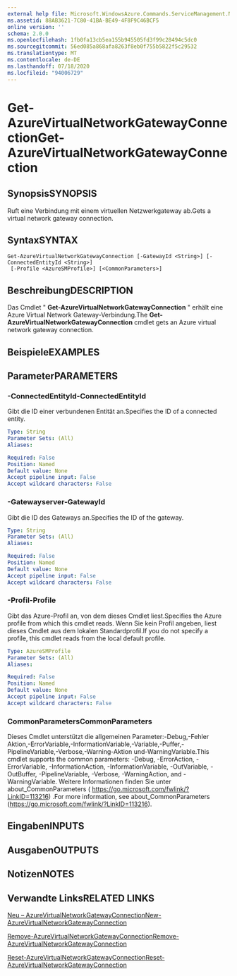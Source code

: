 ```yaml
---
external help file: Microsoft.WindowsAzure.Commands.ServiceManagement.Network.dll-Help.xml
ms.assetid: 88AB3621-7C80-41BA-BE49-4F8F9C46BCF5
online version: ''
schema: 2.0.0
ms.openlocfilehash: 1fb0fa13cb5ea155b945505fd3f99c28494c5dc0
ms.sourcegitcommit: 56ed085a868afa8263f8eb0f755b5822f5c29532
ms.translationtype: MT
ms.contentlocale: de-DE
ms.lasthandoff: 07/18/2020
ms.locfileid: "94006729"
---
```

# <span data-ttu-id="3229d-101">Get-AzureVirtualNetworkGatewayConnection</span><span class="sxs-lookup"><span data-stu-id="3229d-101">Get-AzureVirtualNetworkGatewayConnection</span></span>

## <span data-ttu-id="3229d-102">Synopsis</span><span class="sxs-lookup"><span data-stu-id="3229d-102">SYNOPSIS</span></span>
<span data-ttu-id="3229d-103">Ruft eine Verbindung mit einem virtuellen Netzwerkgateway ab.</span><span class="sxs-lookup"><span data-stu-id="3229d-103">Gets a virtual network gateway connection.</span></span>

## <span data-ttu-id="3229d-104">Syntax</span><span class="sxs-lookup"><span data-stu-id="3229d-104">SYNTAX</span></span>

```
Get-AzureVirtualNetworkGatewayConnection [-GatewayId <String>] [-ConnectedEntityId <String>]
 [-Profile <AzureSMProfile>] [<CommonParameters>]
```

## <span data-ttu-id="3229d-105">Beschreibung</span><span class="sxs-lookup"><span data-stu-id="3229d-105">DESCRIPTION</span></span>
<span data-ttu-id="3229d-106">Das Cmdlet " **Get-AzureVirtualNetworkGatewayConnection** " erhält eine Azure Virtual Network Gateway-Verbindung.</span><span class="sxs-lookup"><span data-stu-id="3229d-106">The **Get-AzureVirtualNetworkGatewayConnection** cmdlet gets an Azure virtual network gateway connection.</span></span>

## <span data-ttu-id="3229d-107">Beispiele</span><span class="sxs-lookup"><span data-stu-id="3229d-107">EXAMPLES</span></span>

## <span data-ttu-id="3229d-108">Parameter</span><span class="sxs-lookup"><span data-stu-id="3229d-108">PARAMETERS</span></span>

### <span data-ttu-id="3229d-109">-ConnectedEntityId</span><span class="sxs-lookup"><span data-stu-id="3229d-109">-ConnectedEntityId</span></span>
<span data-ttu-id="3229d-110">Gibt die ID einer verbundenen Entität an.</span><span class="sxs-lookup"><span data-stu-id="3229d-110">Specifies the ID of a connected entity.</span></span>

```yaml
Type: String
Parameter Sets: (All)
Aliases: 

Required: False
Position: Named
Default value: None
Accept pipeline input: False
Accept wildcard characters: False
```

### <span data-ttu-id="3229d-111">-Gatewayserver</span><span class="sxs-lookup"><span data-stu-id="3229d-111">-GatewayId</span></span>
<span data-ttu-id="3229d-112">Gibt die ID des Gateways an.</span><span class="sxs-lookup"><span data-stu-id="3229d-112">Specifies the ID of the gateway.</span></span>

```yaml
Type: String
Parameter Sets: (All)
Aliases: 

Required: False
Position: Named
Default value: None
Accept pipeline input: False
Accept wildcard characters: False
```

### <span data-ttu-id="3229d-113">-Profil</span><span class="sxs-lookup"><span data-stu-id="3229d-113">-Profile</span></span>
<span data-ttu-id="3229d-114">Gibt das Azure-Profil an, von dem dieses Cmdlet liest.</span><span class="sxs-lookup"><span data-stu-id="3229d-114">Specifies the Azure profile from which this cmdlet reads.</span></span>
<span data-ttu-id="3229d-115">Wenn Sie kein Profil angeben, liest dieses Cmdlet aus dem lokalen Standardprofil.</span><span class="sxs-lookup"><span data-stu-id="3229d-115">If you do not specify a profile, this cmdlet reads from the local default profile.</span></span>

```yaml
Type: AzureSMProfile
Parameter Sets: (All)
Aliases: 

Required: False
Position: Named
Default value: None
Accept pipeline input: False
Accept wildcard characters: False
```

### <span data-ttu-id="3229d-116">CommonParameters</span><span class="sxs-lookup"><span data-stu-id="3229d-116">CommonParameters</span></span>
<span data-ttu-id="3229d-117">Dieses Cmdlet unterstützt die allgemeinen Parameter:-Debug,-Fehler Aktion,-ErrorVariable,-InformationVariable,-Variable,-Puffer,-PipelineVariable,-Verbose,-Warning-Aktion und-WarningVariable.</span><span class="sxs-lookup"><span data-stu-id="3229d-117">This cmdlet supports the common parameters: -Debug, -ErrorAction, -ErrorVariable, -InformationAction, -InformationVariable, -OutVariable, -OutBuffer, -PipelineVariable, -Verbose, -WarningAction, and -WarningVariable.</span></span> <span data-ttu-id="3229d-118">Weitere Informationen finden Sie unter about_CommonParameters ( https://go.microsoft.com/fwlink/?LinkID=113216) .</span><span class="sxs-lookup"><span data-stu-id="3229d-118">For more information, see about_CommonParameters (https://go.microsoft.com/fwlink/?LinkID=113216).</span></span>

## <span data-ttu-id="3229d-119">Eingaben</span><span class="sxs-lookup"><span data-stu-id="3229d-119">INPUTS</span></span>

## <span data-ttu-id="3229d-120">Ausgaben</span><span class="sxs-lookup"><span data-stu-id="3229d-120">OUTPUTS</span></span>

## <span data-ttu-id="3229d-121">Notizen</span><span class="sxs-lookup"><span data-stu-id="3229d-121">NOTES</span></span>

## <span data-ttu-id="3229d-122">Verwandte Links</span><span class="sxs-lookup"><span data-stu-id="3229d-122">RELATED LINKS</span></span>

[<span data-ttu-id="3229d-123">Neu – AzureVirtualNetworkGatewayConnection</span><span class="sxs-lookup"><span data-stu-id="3229d-123">New-AzureVirtualNetworkGatewayConnection</span></span>](./New-AzureVirtualNetworkGatewayConnection.md)

[<span data-ttu-id="3229d-124">Remove-AzureVirtualNetworkGatewayConnection</span><span class="sxs-lookup"><span data-stu-id="3229d-124">Remove-AzureVirtualNetworkGatewayConnection</span></span>](./Remove-AzureVirtualNetworkGatewayConnection.md)

[<span data-ttu-id="3229d-125">Reset-AzureVirtualNetworkGatewayConnection</span><span class="sxs-lookup"><span data-stu-id="3229d-125">Reset-AzureVirtualNetworkGatewayConnection</span></span>](./Reset-AzureVirtualNetworkGatewayConnection.md)
